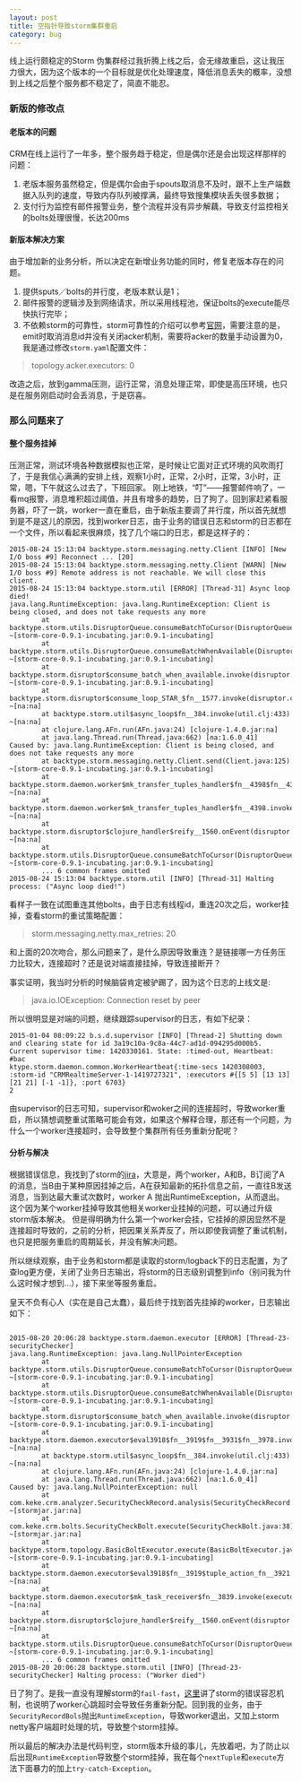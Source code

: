 ```yaml
---
layout: post  
title: 空指针导致storm集群重启
category: bug  
---
```


线上运行颇稳定的Storm 伪集群经过我折腾上线之后，会无缘故重启，这让我压力很大，因为这个版本的一个目标就是优化处理速度，降低消息丢失的概率，没想到上线之后整个服务都不稳定了，简直不能忍。

### 新版的修改点

#### 老版本的问题
CRM在线上运行了一年多，整个服务趋于稳定，但是偶尔还是会出现这样那样的问题：  
1. 老版本服务虽然稳定，但是偶尔会由于spouts取消息不及时，跟不上生产端数据入队列的速度，导致内存队列被撑满，最终导致搜集模块丢失很多数据；  
2. 支付行为监控有邮件报警业务，整个流程并没有异步解藕，导致支付监控相关的bolts处理很慢，长达200ms

#### 新版本解决方案

由于增加新的业务分析，所以决定在新增业务功能的同时，修复老版本存在的问题。  
1. 提供sputs／bolts的并行度，老版本默认是1；  
2. 邮件报警的逻辑涉及到网络请求，所以采用线程池，保证bolts的execute能尽快执行完毕；  
3. 不依赖storm的可靠性，storm可靠性的介绍可以参考[官网](https://storm.apache.org/documentation/Guaranteeing-message-processing.html)，需要注意的是，emit时取消消息id并没有关闭acker机制，需要将acker的数量手动设置为0，我是通过修改`storm.yaml`配置文件：
> topology.acker.executors: 0

改造之后，放到gamma压测，运行正常，消息处理正常，即使是高压环境，也只是在服务刚启动时会丢消息，于是窃喜。

### 那么问题来了

#### 整个服务挂掉

压测正常，测试环境各种数据模拟也正常，是时候让它面对正式环境的风吹雨打了，于是我信心满满的安排上线，观察1小时，正常，2小时，正常，3小时，正常，嗯，下午就这么过去了，下班回家。
刚上地铁，“叮”——报警邮件响了，一看mq报警，消息堆积超过阈值，并且有增多的趋势，日了狗了。回到家赶紧看服务器，吓了一跳，worker一直在重启，由于新版主要调了并行度，所以首先就想到是不是这儿的原因，找到worker日志，由于业务的错误日志和storm的日志都在一个文件，所以看起来很麻烦，找了几个端口的日志，都是这样子的：

~~~~  
2015-08-24 15:13:04 backtype.storm.messaging.netty.Client [INFO] [New I/O boss #9] Reconnect ... [20]
2015-08-24 15:13:04 backtype.storm.messaging.netty.Client [WARN] [New I/O boss #9] Remote address is not reachable. We will close this client.
2015-08-24 15:13:04 backtype.storm.util [ERROR] [Thread-31] Async loop died!
java.lang.RuntimeException: java.lang.RuntimeException: Client is being closed, and does not take requests any more
        at backtype.storm.utils.DisruptorQueue.consumeBatchToCursor(DisruptorQueue.java:107) ~[storm-core-0.9.1-incubating.jar:0.9.1-incubating]
        at backtype.storm.utils.DisruptorQueue.consumeBatchWhenAvailable(DisruptorQueue.java:78) ~[storm-core-0.9.1-incubating.jar:0.9.1-incubating]
        at backtype.storm.disruptor$consume_batch_when_available.invoke(disruptor.clj:77) ~[storm-core-0.9.1-incubating.jar:0.9.1-incubating]
        at backtype.storm.disruptor$consume_loop_STAR_$fn__1577.invoke(disruptor.clj:89) ~[na:na]
        at backtype.storm.util$async_loop$fn__384.invoke(util.clj:433) ~[na:na]
        at clojure.lang.AFn.run(AFn.java:24) [clojure-1.4.0.jar:na]
        at java.lang.Thread.run(Thread.java:662) [na:1.6.0_41]
Caused by: java.lang.RuntimeException: Client is being closed, and does not take requests any more
        at backtype.storm.messaging.netty.Client.send(Client.java:125) ~[storm-core-0.9.1-incubating.jar:0.9.1-incubating]
        at backtype.storm.daemon.worker$mk_transfer_tuples_handler$fn__4398$fn__4399.invoke(worker.clj:319) ~[na:na]
        at backtype.storm.daemon.worker$mk_transfer_tuples_handler$fn__4398.invoke(worker.clj:308) ~[na:na]
        at backtype.storm.disruptor$clojure_handler$reify__1560.onEvent(disruptor.clj:58) ~[na:na]
        at backtype.storm.utils.DisruptorQueue.consumeBatchToCursor(DisruptorQueue.java:104) ~[storm-core-0.9.1-incubating.jar:0.9.1-incubating]
        ... 6 common frames omitted
2015-08-24 15:13:04 backtype.storm.util [INFO] [Thread-31] Halting process: ("Async loop died!")  
~~~~  

看样子一致在试图重连其他bolts，由于日志有线程id，重连20次之后，worker挂掉，查看storm的重试策略配置：
>storm.messaging.netty.max_retries: 20

和上面的20次吻合，那么问题来了，是什么原因导致重连？是链接哪一方任务压力比较大，连接超时？还是说对端直接挂掉，导致连接断开？

事实证明，我当时分析的时候脑袋肯定被驴踢了，因为这个日志的上线文是: 
>java.io.IOException: Connection reset by peer  

所以很明显是对端的问题，继续跟踪supervisor的日志，有如下纪录：  

~~~~
2015-01-04 08:09:22 b.s.d.supervisor [INFO] [Thread-2] Shutting down and clearing state for id 3a19c10a-9c8a-44c7-ad1d-094295d000b5. Current supervisor time: 1420330161. State: :timed-out, Heartbeat: #bac
ktype.storm.daemon.common.WorkerHeartbeat{:time-secs 1420308003, :storm-id "CRMRealtimeServer-1-1419727321", :executors #{[5 5] [13 13] [21 21] [-1 -1]}, :port 6703}
2
~~~~

由supervisor的日志可知，supervisor和woker之间的连接超时，导致worker重启，所以猜想调整重试策略可能会有效，如果这个解释合理，那还有一个问题，为什么一个worker连接超时，会导致整个集群所有任务重新分配呢？

#### 分析与解决

根据错误信息，我找到了storm的[jira](https://issues.apache.org/jira/browse/STORM-329)，大意是，两个worker，A和B，B订阅了A的消息，当B由于某种原因挂掉之后，A在获知最新的拓扑信息之前，一直往B发送消息，当到达最大重试次数时，worker A 抛出RuntimeException，从而退出。这个因为某个worker挂掉导致其他相关worker业挂掉的问题，可以通过升级storm版本解决。
但是得明确为什么第一个worker会挂，它挂掉的原因显然不是连接超时导致的，之前的分析，把因果关系弄反了，所以即使我调整了重试机制，也只是把服务重启的周期延长，并没有解决问题。

所以继续观察，由于业务和storm都是读取的storm/logback下的日志配置，为了查log更方便，关闭了业务日志输出，将storm的日志级别调整到info（别问我为什么这时候才想到...），接下来坐等服务重启。

皇天不负有心人（实在是自己太蠢），最后终于找到首先挂掉的worker，日志输出如下：  

~~~~

2015-08-20 20:06:28 backtype.storm.daemon.executor [ERROR] [Thread-23-securityChecker] 
java.lang.RuntimeException: java.lang.NullPointerException
        at backtype.storm.utils.DisruptorQueue.consumeBatchToCursor(DisruptorQueue.java:107) ~[storm-core-0.9.1-incubating.jar:0.9.1-incubating]
        at backtype.storm.utils.DisruptorQueue.consumeBatchWhenAvailable(DisruptorQueue.java:78) ~[storm-core-0.9.1-incubating.jar:0.9.1-incubating]
        at backtype.storm.disruptor$consume_batch_when_available.invoke(disruptor.clj:77) ~[storm-core-0.9.1-incubating.jar:0.9.1-incubating]
        at backtype.storm.daemon.executor$eval3918$fn__3919$fn__3931$fn__3978.invoke(executor.clj:745) ~[na:na]
        at backtype.storm.util$async_loop$fn__384.invoke(util.clj:433) ~[na:na]
        at clojure.lang.AFn.run(AFn.java:24) [clojure-1.4.0.jar:na]
        at java.lang.Thread.run(Thread.java:662) [na:1.6.0_41]
Caused by: java.lang.NullPointerException: null
        at com.keke.crm.analyzer.SecurityCheckRecord.analysis(SecurityCheckRecord.java:43) ~[stormjar.jar:na]
        at com.keke.crm.bolts.SecurityCheckBolt.execute(SecurityCheckBolt.java:38) ~[stormjar.jar:na]
        at backtype.storm.topology.BasicBoltExecutor.execute(BasicBoltExecutor.java:50) ~[storm-core-0.9.1-incubating.jar:0.9.1-incubating]
        at backtype.storm.daemon.executor$eval3918$fn__3919$tuple_action_fn__3921.invoke(executor.clj:630) ~[na:na]
        at backtype.storm.daemon.executor$mk_task_receiver$fn__3839.invoke(executor.clj:398) ~[na:na]
        at backtype.storm.disruptor$clojure_handler$reify__1560.onEvent(disruptor.clj:58) ~[na:na]
        at backtype.storm.utils.DisruptorQueue.consumeBatchToCursor(DisruptorQueue.java:104) ~[storm-core-0.9.1-incubating.jar:0.9.1-incubating]
        ... 6 common frames omitted
2015-08-20 20:06:28 backtype.storm.util [INFO] [Thread-23-securityChecker] Halting process: ("Worker died")
~~~~

日了狗了。是我一直没有理解storm的`fail-fast`，[这里](https://storm.apache.org/documentation/Fault-tolerance.html)讲了storm的错误容忍机制，也说明了worker心跳超时会导致任务重新分配。回到我的业务，由于`SecurityRecordBols`抛出`RuntimeException`，导致worker退出，又加上storm netty客户端超时处理的坑，导致整个storm挂掉。

所以最后的解决办法是代码判空，storm版本升级的事儿，先放着吧，为了防止以后出现`RuntimeException`导致整个storm挂掉，我在每个`nextTuple`和`execute`方法下面暴力的加上`try-catch-Exception`。
